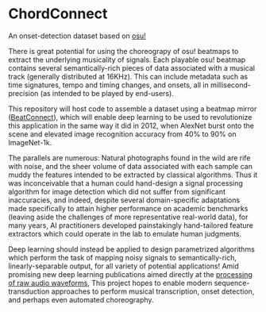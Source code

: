 # ChordConnect
An onset-detection dataset based on [osu!]

There is great potential for using the choreograpy of osu! beatmaps to extract the underlying musicality of signals. Each playable osu! beatmap contains several semantically-rich pieces of data associated with a musical track (generally distributed at 16KHz). This can include metadata such as time signatures, tempo and timing changes, and onsets, all in millisecond-precision (as intended to be played by end-users).

This repository will host code to assemble a dataset using a beatmap mirror ([BeatConnect]), which will enable deep learning to be used to revolutionize this application in the same way it did in 2012, when AlexNet burst onto the scene and elevated image recognition accuracy from 40% to 90% on ImageNet-1k. 

The parallels are numerous: Natural photographs found in the wild are rife with noise, and the sheer volume of data associated with each sample can muddy the features intended to be extracted by classical algorithms. Thus it was inconceivable that a human could hand-design a signal processing algorithm for image detection which did not suffer from significant inaccuracies, and indeed, despite several domain-specific adaptations made specifically to attain higher performance on academic benchmarks (leaving aside the challenges of more representative real-world data), for many years, AI practitioners developed painstakingly hand-tailored feature extractors which could operate in the lab to emulate human judgments. 

Deep learning should instead be applied to design parametrized algorithms which perform the task of mapping noisy signals to semantically-rich, linearly-separable output, for all variety of potential applications! Amid promising new deep learning publications aimed directly at the [processing of raw audio waveforms][sashimi], This project hopes to enable modern sequence-transduction approaches to perform musical transcription, onset detection, and perhaps even automated choreography. 

[osu!]: https://github.com/ppy/osu
[beatconnect]: https://beatconnect.io/
[sashimi]: https://arxiv.org/abs/2202.09729
